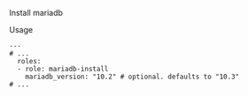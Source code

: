 Install mariadb

Usage
```
---
# ...
  roles:
  - role: mariadb-install
    mariadb_version: "10.2" # optional. defaults to "10.3"
# ...
```
